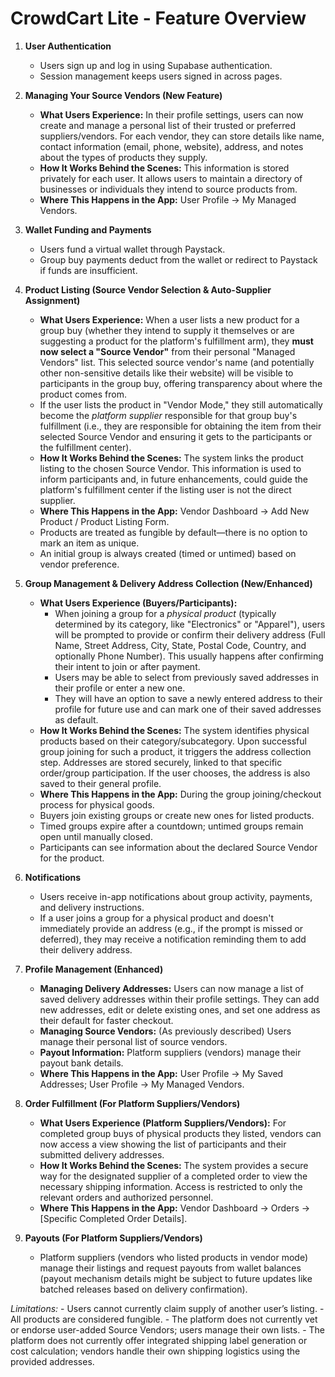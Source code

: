 # CrowdCart Lite - Feature Overview

1. **User Authentication**
   - Users sign up and log in using Supabase authentication.
   - Session management keeps users signed in across pages.

2. **Managing Your Source Vendors (New Feature)**
   - **What Users Experience:** In their profile settings, users can now create and manage a personal list of their trusted or preferred suppliers/vendors. For each vendor, they can store details like name, contact information (email, phone, website), address, and notes about the types of products they supply.
   - **How It Works Behind the Scenes:** This information is stored privately for each user. It allows users to maintain a directory of businesses or individuals they intend to source products from.
   - **Where This Happens in the App:** User Profile -> My Managed Vendors.

3. **Wallet Funding and Payments**
   - Users fund a virtual wallet through Paystack.
   - Group buy payments deduct from the wallet or redirect to Paystack if funds are insufficient.

4. **Product Listing (Source Vendor Selection & Auto-Supplier Assignment)**
   - **What Users Experience:** When a user lists a new product for a group buy (whether they intend to supply it themselves or are suggesting a product for the platform's fulfillment arm), they **must now select a "Source Vendor"** from their personal "Managed Vendors" list. This selected source vendor's name (and potentially other non-sensitive details like their website) will be visible to participants in the group buy, offering transparency about where the product comes from.
   - If the user lists the product in "Vendor Mode," they still automatically become the *platform supplier* responsible for that group buy's fulfillment (i.e., they are responsible for obtaining the item from their selected Source Vendor and ensuring it gets to the participants or the fulfillment center).
   - **How It Works Behind the Scenes:** The system links the product listing to the chosen Source Vendor. This information is used to inform participants and, in future enhancements, could guide the platform's fulfillment center if the listing user is not the direct supplier.
   - **Where This Happens in the App:** Vendor Dashboard -> Add New Product / Product Listing Form.
   - Products are treated as fungible by default—there is no option to mark an item as unique.
   - An initial group is always created (timed or untimed) based on vendor preference.

5. **Group Management & Delivery Address Collection (New/Enhanced)**
   - **What Users Experience (Buyers/Participants):**
     - When joining a group for a *physical product* (typically determined by its category, like "Electronics" or "Apparel"), users will be prompted to provide or confirm their delivery address (Full Name, Street Address, City, State, Postal Code, Country, and optionally Phone Number). This usually happens after confirming their intent to join or after payment.
     - Users may be able to select from previously saved addresses in their profile or enter a new one.
     - They will have an option to save a newly entered address to their profile for future use and can mark one of their saved addresses as default.
   - **How It Works Behind the Scenes:** The system identifies physical products based on their category/subcategory. Upon successful group joining for such a product, it triggers the address collection step. Addresses are stored securely, linked to that specific order/group participation. If the user chooses, the address is also saved to their general profile.
   - **Where This Happens in the App:** During the group joining/checkout process for physical goods.
   - Buyers join existing groups or create new ones for listed products.
   - Timed groups expire after a countdown; untimed groups remain open until manually closed.
   - Participants can see information about the declared Source Vendor for the product.

6. **Notifications**
   - Users receive in-app notifications about group activity, payments, and delivery instructions.
   - If a user joins a group for a physical product and doesn't immediately provide an address (e.g., if the prompt is missed or deferred), they may receive a notification reminding them to add their delivery address.

7. **Profile Management (Enhanced)**
   - **Managing Delivery Addresses:** Users can now manage a list of saved delivery addresses within their profile settings. They can add new addresses, edit or delete existing ones, and set one address as their default for faster checkout.
   - **Managing Source Vendors:** (As previously described) Users manage their personal list of source vendors.
   - **Payout Information:** Platform suppliers (vendors) manage their payout bank details.
   - **Where This Happens in the App:** User Profile -> My Saved Addresses; User Profile -> My Managed Vendors.

8. **Order Fulfillment (For Platform Suppliers/Vendors)**
    - **What Users Experience (Platform Suppliers/Vendors):** For completed group buys of physical products they listed, vendors can now access a view showing the list of participants and their submitted delivery addresses.
    - **How It Works Behind the Scenes:** The system provides a secure way for the designated supplier of a completed order to view the necessary shipping information. Access is restricted to only the relevant orders and authorized personnel.
    - **Where This Happens in the App:** Vendor Dashboard -> Orders -> [Specific Completed Order Details].

9. **Payouts (For Platform Suppliers/Vendors)**
   - Platform suppliers (vendors who listed products in vendor mode) manage their listings and request payouts from wallet balances (payout mechanism details might be subject to future updates like batched releases based on delivery confirmation).


*Limitations:*
    - Users cannot currently claim supply of another user’s listing.
    - All products are considered fungible.
    - The platform does not currently vet or endorse user-added Source Vendors; users manage their own lists.
    - The platform does not currently offer integrated shipping label generation or cost calculation; vendors handle their own shipping logistics using the provided addresses.
